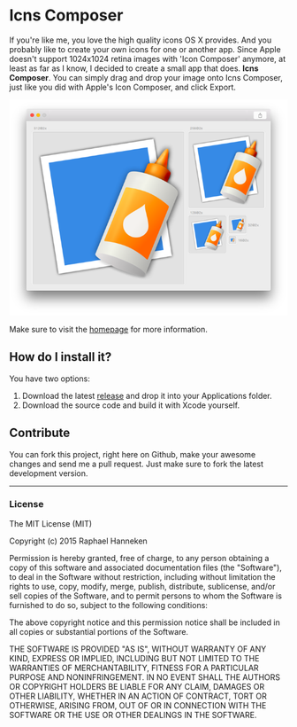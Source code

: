 # Icns Composer #

If you're like me, you love the high quality icons OS X provides. And you probably like to create your own icons for one or another app. Since Apple doesn't support 1024x1024 retina images with 'Icon Composer' anymore, at least as far as I know, I decided to create a small app that does. __Icns Composer__. You can simply drag and drop your image onto Icns Composer, just like you did with Apple's Icon Composer, and click Export.

![Screenshot](screenshot.png)

Make sure to visit the [homepage](http://behoernchen.github.io/icnscomposer/index.html) for more information.


## How do I install it? ##

You have two options:

1. Download the latest [release](https://github.com/behoernchen/IcnsComposer/releases) and drop it into your Applications folder.
2. Download the source code and build it with Xcode yourself.



## Contribute ##

You can fork this project, right here on Github, make your awesome changes and send me a pull request. Just make sure to fork the latest development version.



----------
### License ###

The MIT License (MIT)

Copyright (c) 2015 Raphael Hanneken

Permission is hereby granted, free of charge, to any person obtaining a copy of this software and associated documentation files (the "Software"), to deal in the Software without restriction, including without limitation the rights to use, copy, modify, merge, publish, distribute, sublicense, and/or sell copies of the Software, and to permit persons to whom the Software is furnished to do so, subject to the following conditions:

The above copyright notice and this permission notice shall be included in all copies or substantial portions of the Software.

THE SOFTWARE IS PROVIDED "AS IS", WITHOUT WARRANTY OF ANY KIND, EXPRESS OR IMPLIED, INCLUDING BUT NOT LIMITED TO THE WARRANTIES OF MERCHANTABILITY, FITNESS FOR A PARTICULAR PURPOSE AND NONINFRINGEMENT. IN NO EVENT SHALL THE AUTHORS OR COPYRIGHT HOLDERS BE LIABLE FOR ANY CLAIM, DAMAGES OR OTHER LIABILITY, WHETHER IN AN ACTION OF CONTRACT, TORT OR OTHERWISE, ARISING FROM, OUT OF OR IN CONNECTION WITH THE SOFTWARE OR THE USE OR OTHER DEALINGS IN THE SOFTWARE.
